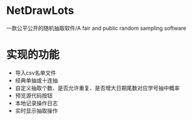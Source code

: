 # NetDrawLots
一款公平公开的随机抽取软件/A fair and public random sampling software


# 实现的功能
* 导入csv名单文件
* 经典单抽或十连抽
* 自定义抽取个数、是否允许重复、是否增大日期尾数对应学号抽中概率
* 预览源代码按钮
* 本地记录操作日志
* 实时显示抽取操作
